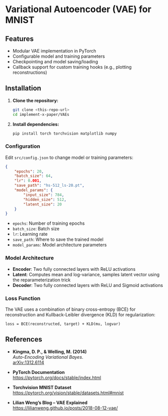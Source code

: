 # Variational Autoencoder (VAE) for MNIST



## Features
- Modular VAE implementation in PyTorch
- Configurable model and training parameters
- Checkpointing and model saving/loading
- Callback support for custom training hooks (e.g., plotting reconstructions)

## Installation

1. **Clone the repository:**
   ```bash
   git clone <this-repo-url>
   cd implement-x-paper/VAEs
   ```
2. **Install dependencies:**
   ```bash
   pip install torch torchvision matplotlib numpy
   ```

### Configuration

Edit `src/config.json` to change model or training parameters:

```json
{
    "epochs": 20,
    "batch_size": 64,
    "lr": 0.001,
    "save_path": "hs-512_ls-20.pt",
    "model_params": {
        "input_size": 784,
        "hidden_size": 512,
        "latent_size": 20
    }
}
```

- `epochs`: Number of training epochs
- `batch_size`: Batch size
- `lr`: Learning rate
- `save_path`: Where to save the trained model
- `model_params`: Model architecture parameters

### Model Architecture

- **Encoder**: Two fully connected layers with ReLU activations
- **Latent**: Computes mean and log-variance, samples latent vector using the reparameterization trick
- **Decoder**: Two fully connected layers with ReLU and Sigmoid activations

### Loss Function

The VAE uses a combination of binary cross-entropy (BCE) for reconstruction and Kullback-Leibler divergence (KLD) for regularization:

```
loss = BCE(reconstructed, target) + KLD(mu, logvar)
```

##  References

- **Kingma, D. P., & Welling, M. (2014)**  
  *Auto-Encoding Variational Bayes*.  
  [arXiv:1312.6114](https://arxiv.org/abs/1312.6114)

- **PyTorch Documentation**  
  https://pytorch.org/docs/stable/index.html

- **Torchvision MNIST Dataset**  
  https://pytorch.org/vision/stable/datasets.html#mnist

- **Lilian Weng’s Blog – VAE Explained**  
  https://lilianweng.github.io/posts/2018-08-12-vae/


